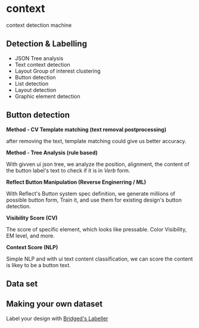 # context
context detection machine


## Detection & Labelling

- JSON Tree analysis
- Text context detection
- Layout Group of interest clustering
- Button detection
- List detection
- Layout detection
- Graphic element detection


## Button detection
**Method - CV Template matching (text removal postprocessing)**

after removing the text, template matching could give us better accuracy.


**Method - Tree Analysis (rule based)**

With givven ui json tree, we analyze the position, alignment, the content of the button label's text to check if it is in *Verb* form.


**Reflect Button Manipulation (Reverse Enginerring / ML)**

With Reflect's Button system spec definition, we generate millions of possible button form, Train it, and use them for existing design's button detection.


**Visibility Score (CV)**

The score of specific element, which looks like pressable. Color Visibility, EM level, and more.


**Context Score (NLP)**

Simple NLP and with ui text content classification, we can score the content is likey to be a button text.



## Data set

## Making your own dataset

Label your design with [Bridged's Labeller](https://github.com/bridgedxyz/ui-labeller)
